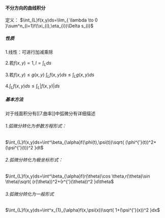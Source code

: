 #### 不分方向的曲线积分

定义：
$\int_{L}f(x,y)ds=\lim_{ \lambda \to 0 }\sum^n_{i=1}f(\xi_{i},\eta_{i})\Delta s_{i}$

##### 性质
1.线性：可进行加减乘除

2.若$f(x,y)=1,l=\int_{L}ds$

3.若$f(x,y)\leq g(x,y)$
$\int_{L}f(x,y)ds\leq\int_{L}g(x,y)ds$

4.$\int_{L}f(x,y)ds\leq\int_{L}|f(x,y)|ds$


##### 基本方法
对于线面积分有[[7.曲率]]中弧微分有详细描述
###### 1.弧微分转化为参数方程形式：
$\int_{L}f(x,y)ds=\int^\beta_{\alpha}f(\phi(t),\psi(t))\sqrt{ (\phi^{'}(t))^2+(\psi^{'}(t))^2 }dt$

###### 2.弧微分转化为极坐标形式：
$\int_{L}f(x,y)ds=\int^\beta_{\alpha}f(r(\theta)\cos \theta,r(\theta)\sin \theta)\sqrt{ (r(\theta))^2+(r^{'}(\theta))^2 }d\theta$


###### 3.弧微分转化为一般形式
$\int_{L}f(x,y)ds=\int^x_{1}_{\alpha}f(x,\psi(x))\sqrt{ 1+(\psi^{'}(x))^2 }dx$

